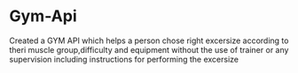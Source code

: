 # Gym-Api
Created a GYM API which helps a person chose right excersize according to theri muscle group,difficulty and equipment without the use of trainer or any supervision including instructions for performing the excersize
